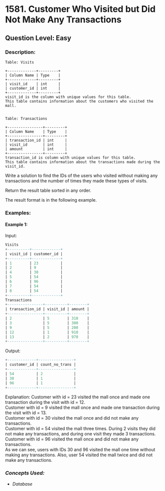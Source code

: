 # 1581. Customer Who Visited but Did Not Make Any Transactions
## Question Level: Easy
### Description:
```
Table: Visits

+-------------+---------+
| Column Name | Type    |
+-------------+---------+
| visit_id    | int     |
| customer_id | int     |
+-------------+---------+
visit_id is the column with unique values for this table.
This table contains information about the customers who visited the mall.
 

Table: Transactions

+----------------+---------+
| Column Name    | Type    |
+----------------+---------+
| transaction_id | int     |
| visit_id       | int     |
| amount         | int     |
+----------------+---------+
transaction_id is column with unique values for this table.
This table contains information about the transactions made during the visit_id.
```
Write a solution to find the IDs of the users who visited without making any transactions and the number of times they made these types of visits.

Return the result table sorted in any order.

The result format is in the following example.

### Examples:
#### Example 1:

Input: 
```SQL
Visits
+----------+-------------+
| visit_id | customer_id |
+----------+-------------+
| 1        | 23          |
| 2        | 9           |
| 4        | 30          |
| 5        | 54          |
| 6        | 96          |
| 7        | 54          |
| 8        | 54          |
+----------+-------------+
Transactions
+----------------+----------+--------+
| transaction_id | visit_id | amount |
+----------------+----------+--------+
| 2              | 5        | 310    |
| 3              | 5        | 300    |
| 9              | 5        | 200    |
| 12             | 1        | 910    |
| 13             | 2        | 970    |
+----------------+----------+--------+
```
Output: 
```SQL
+-------------+----------------+
| customer_id | count_no_trans |
+-------------+----------------+
| 54          | 2              |
| 30          | 1              |
| 96          | 1              |
+-------------+----------------+
```
Explanation: 
Customer with id = 23 visited the mall once and made one transaction during the visit with id = 12.  
Customer with id = 9 visited the mall once and made one transaction during the visit with id = 13.  
Customer with id = 30 visited the mall once and did not make any transactions.  
Customer with id = 54 visited the mall three times. During 2 visits they did not make any transactions, and during one visit they made 3 transactions.  
Customer with id = 96 visited the mall once and did not make any transactions.  
As we can see, users with IDs 30 and 96 visited the mall one time without making any transactions. Also, user 54 visited the mall twice and did not make any transactions.  

### <i>Concepts Used:
- Database</i>
